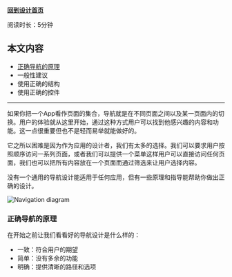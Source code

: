 **[回到设计首页](../README.md)**

阅读时长：5分钟

## 本文内容

- [正确导航的原理](#正确导航的原理)
- 一般性建议
- 使用正确的结构
- 使用正确的控件

---

如果你把一个App看作页面的集合，导航就是在不同页面之间以及某一页面内的切换。用户的体验就从这里开始，通过这种方式用户可以找到他感兴趣的内容和功能。这一点很重要但也不是轻而易举就能做好的。

它之所以困难是因为作为应用的设计者，我们有太多的选择。我们可以要求用户按照顺序访问一系列页面，或者我们可以提供一个菜单这样用户可以直接访问任何页面，我们也可以把所有内容放在一个页面而通过筛选来让用户选择内容。

没有一个通用的导航设计能适用于任何应用，但有一些原理和指导能帮助你做出正确的设计。

![Navigation diagram]("https://docs.microsoft.com/zh-cn/windows/uwp/design/basics/images/navigation_diagram.png" "Diagram of an app's navigation")

### 正确导航的原理

在开始之前让我们看看好的导航设计是什么样的：

- 一致：符合用户的期望
- 简单：没有多余的功能
- 明确：提供清晰的路径和选项